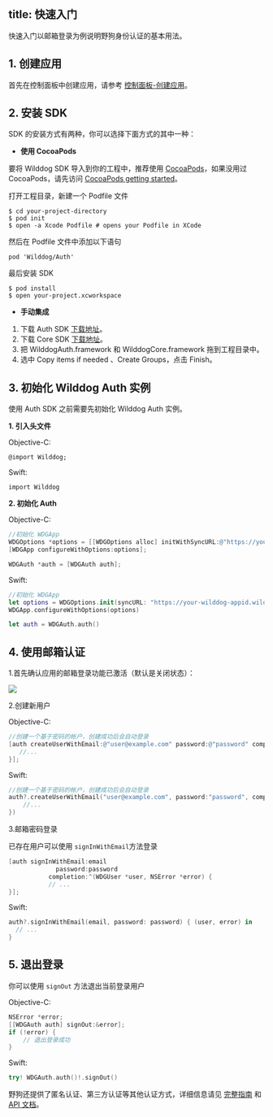 
title: 快速入门
---

快速入门以邮箱登录为例说明野狗身份认证的基本用法。

## 1. 创建应用

首先在控制面板中创建应用，请参考 [控制面板-创建应用](/console/creat.html)。

## 2. 安装 SDK

SDK 的安装方式有两种，你可以选择下面方式的其中一种：

- **使用 CocoaPods**

要将 Wilddog SDK 导入到你的工程中，推荐使用 [CocoaPods](https://cocoapods.org/)，如果没用过 CocoaPods，请先访问 [CocoaPods getting started](https://guides.cocoapods.org/using/getting-started.html)。 


打开工程目录，新建一个 Podfile 文件

	$ cd your-project-directory
	$ pod init
	$ open -a Xcode Podfile # opens your Podfile in XCode

然后在 Podfile 文件中添加以下语句

	pod 'Wilddog/Auth'

最后安装 SDK

	$ pod install
	$ open your-project.xcworkspace

* **手动集成**

1. 下载 Auth SDK [下载地址](https://cdn.wilddog.com/sdk/ios/2.0.1/WilddogAuth.framework-2.0.1.zip)。
2. 下载 Core SDK [下载地址](https://cdn.wilddog.com/sdk/ios/2.0.1/WilddogCore.framework-2.0.1.zip)。        
3. 把 WilddogAuth.framework 和 WilddogCore.framework 拖到工程目录中。  
4. 选中 Copy items if needed 、Create Groups，点击 Finish。  

## 3. 初始化 Wilddog Auth 实例
使用 Auth SDK 之前需要先初始化 Wilddog Auth 实例。

**1. 引入头文件**

Objective-C: 

	@import Wilddog;
Swift:

	import Wilddog

**2. 初始化 Auth**

Objective-C: 

```objectivec
//初始化 WDGApp
WDGOptions *options = [[WDGOptions alloc] initWithSyncURL:@"https://your-wilddog-appid.wilddogio.com"];
[WDGApp configureWithOptions:options];

WDGAuth *auth = [WDGAuth auth];

```

Swift:

```swift
//初始化 WDGApp
let options = WDGOptions.init(syncURL: "https://your-wilddog-appid.wilddogio.com")
WDGApp.configureWithOptions(options)

let auth = WDGAuth.auth()

```

## 4. 使用邮箱认证

1.首先确认应用的邮箱登录功能已激活（默认是关闭状态）：

![](/images/openemail.png)

2.创建新用户

Objective-C:

```objectivec
//创建一个基于密码的帐户，创建成功后会自动登录
[auth createUserWithEmail:@"user@example.com" password:@"password" completion:^(WDGUser * _Nullable user, NSError * _Nullable error) {
   //...
}];
```

Swift:

```swift
//创建一个基于密码的帐户，创建成功后会自动登录
auth?.createUserWithEmail("user@example.com", password:"password", completion: { (user, error) in
    //...
})
```
3.邮箱密码登录

已存在用户可以使用 `signInWithEmail`方法登录

```objectivec
[auth signInWithEmail:email
             password:password
           completion:^(WDGUser *user, NSError *error) {
           // ...
}];
```

Swift:

```swift
auth?.signInWithEmail(email, password: password) { (user, error) in
  // ...
}
```

## 5. 退出登录

你可以使用 `signOut` 方法退出当前登录用户

Objective-C:

```objectivec
NSError *error;
[[WDGAuth auth] signOut:&error];
if (!error) {
    // 退出登录成功
}
```

Swift:

```swift
try! WDGAuth.auth()!.signOut()

```

野狗还提供了匿名认证、第三方认证等其他认证方式，详细信息请见 [完整指南](/guide/auth/core/concept.html) 和  [API 文档](/api/auth/ios.html)。
